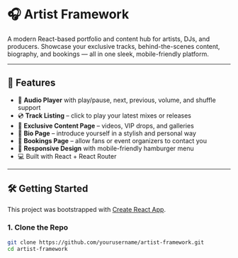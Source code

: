 # 🎧 Artist Framework

A modern React-based portfolio and content hub for artists, DJs, and producers. Showcase your exclusive tracks, behind-the-scenes content, biography, and bookings — all in one sleek, mobile-friendly platform.

---

## 🚀 Features

- 🎵 **Audio Player** with play/pause, next, previous, volume, and shuffle support
- 💿 **Track Listing** – click to play your latest mixes or releases
- 🎥 **Exclusive Content Page** – videos, VIP drops, and galleries
- 🧠 **Bio Page** – introduce yourself in a stylish and personal way
- 📩 **Bookings Page** – allow fans or event organizers to contact you
- 📱 **Responsive Design** with mobile-friendly hamburger menu
- 💻 Built with React + React Router

---

## 🛠 Getting Started

This project was bootstrapped with [Create React App](https://github.com/facebook/create-react-app).

### 1. Clone the Repo

```bash
git clone https://github.com/yourusername/artist-framework.git
cd artist-framework
